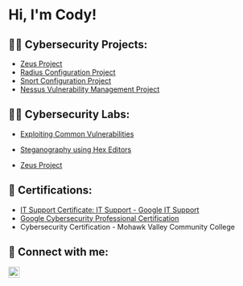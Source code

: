<h1>Hi, I'm Cody! 

<h2>👨‍💻 Cybersecurity Projects:</h2>

  - [Zeus Project](https://docs.google.com/document/d/1AQRJWavqh3HUANatWasydc8QkTKts1z-r7QdZNLb_30/preview)
  - [Radius Configuration Project](https://docs.google.com/document/d/13XJNQ8QI4Sj6_-m3W17osi2X85B36X0GXQy3dHwM7C0/preview)
  - [Snort Configuration Project](https://docs.google.com/document/d/1XSqvJgrKTxtxHQbgpz5HSz1YAkFj8t1CZzGfOlIhuaU/preview)
  - [Nessus Vulnerability Management Project](https://docs.google.com/document/d/1a-bIj3aFXtypyTt_IrXdlfe3SaDu-gvDIDdUvBFbK2Y/preview)


<h2>👨‍💻 Cybersecurity Labs:</h2>

  - [Exploiting Common Vulnerabilities](https://docs.google.com/document/d/1fBvUyLgk3jY84UsqqAFEjS8yadq0gSrVZyhyNQV8qeI/preview)

   - [Steganography using Hex Editors](https://docs.google.com/document/d/1QqyWO81NTfeivRvH7c9SuICQIbnUufpUMU9WaqCAi6k/edit)

   -   [Zeus Project](https://docs.google.com/document/d/1AQRJWavqh3HUANatWasydc8QkTKts1z-r7QdZNLb_30/preview)

 

 

  



<h2> 📃 Certifications:</h2>

 - [IT Support Certificate: IT Support - Google IT Support](https://www.credly.com/badges/326ce8b9-240d-41fe-b965-734c1ace2247/linked_in_profile)
- [Google Cybersecurity Professional Certification](https://www.coursera.org/account/accomplishments/specialization/certificate/5765UDLJ6GYG)
- Cybersecurity Certification - Mohawk Valley Community College





<h2> 🤳 Connect with me:</h2>

[<img align="left" alt="JoshMadakor | LinkedIn" width="22px" src="https://cdn.jsdelivr.net/npm/simple-icons@v3/icons/linkedin.svg" />][linkedin]



[linkedin]: https://www.linkedin.com/in/cody-emmerick-672bab273/
<!--

